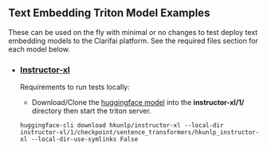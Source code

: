 ## Text Embedding Triton Model Examples

These can be used on the fly with minimal or no changes to test deploy text embedding models to the Clarifai platform. See the required files section for each model below.

* ### [Instructor-xl](https://huggingface.co/hkunlp/instructor-xl)

	Requirements to run tests locally:

	* Download/Clone the [huggingface model](https://huggingface.co/hkunlp/instructor-xl) into the **instructor-xl/1/** directory then start the triton server.
	```
	huggingface-cli download hkunlp/instructor-xl --local-dir instructor-xl/1/checkpoint/sentence_transformers/hkunlp_instructor-xl --local-dir-use-symlinks False
	```
